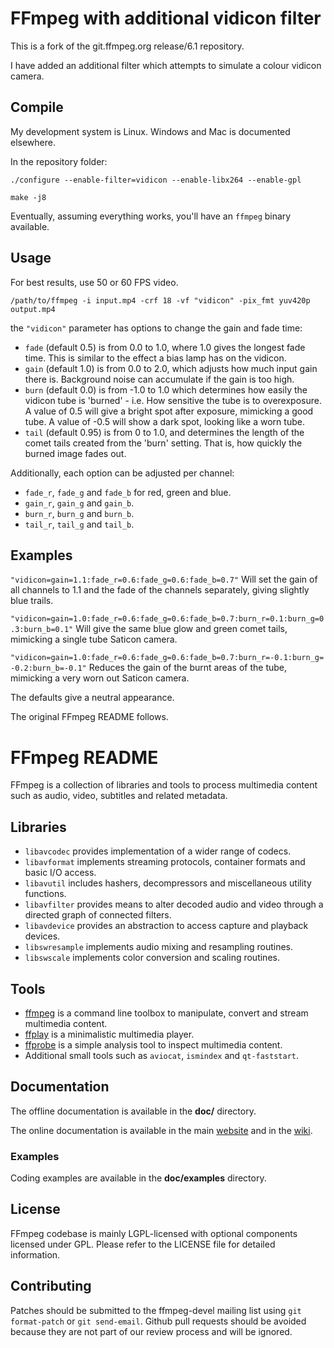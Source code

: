 FFmpeg with additional vidicon filter
=====================================

This is a fork of the git.ffmpeg.org release/6.1 repository.

I have added an additional filter which attempts to simulate a colour vidicon camera.

## Compile

My development system is Linux. Windows and Mac is documented elsewhere.

In the repository folder:

`./configure --enable-filter=vidicon --enable-libx264 --enable-gpl`

`make -j8`

Eventually, assuming everything works, you'll have an `ffmpeg` binary available.

## Usage

For best results, use 50 or 60 FPS video.

`/path/to/ffmpeg -i input.mp4 -crf 18 -vf "vidicon" -pix_fmt yuv420p output.mp4`

the `"vidicon"` parameter has options to change the gain and fade time:

* `fade` (default 0.5) is from 0.0 to 1.0, where 1.0 gives the longest fade time. This is similar to the effect a bias lamp has on the vidicon.
* `gain` (default 1.0) is from 0.0 to 2.0, which adjusts how much input gain there is. Background noise can accumulate if the gain is too high.
* `burn` (default 0.0) is from -1.0 to 1.0 which determines how easily the vidicon tube is 'burned' - i.e. How sensitive the tube is to overexposure. A value of 0.5 will give a bright spot after exposure, mimicking a good tube. A value of -0.5 will show a dark spot, looking like a worn tube.
* `tail` (default 0.95) is from 0 to 1.0, and determines the length of the comet tails created from the 'burn' setting. That is, how quickly the burned image fades out.

Additionally, each option can be adjusted per channel:

* `fade_r`, `fade_g` and `fade_b` for red, green and blue.
* `gain_r`, `gain_g` and `gain_b`.
* `burn_r`, `burn_g` and `burn_b`.
* `tail_r`, `tail_g` and `tail_b`.


## Examples

`"vidicon=gain=1.1:fade_r=0.6:fade_g=0.6:fade_b=0.7"`
Will set the gain of all channels to 1.1 and the fade of the channels separately, giving slightly blue trails.

`"vidicon=gain=1.0:fade_r=0.6:fade_g=0.6:fade_b=0.7:burn_r=0.1:burn_g=0.3:burn_b=0.1"`
Will give the same blue glow and green comet tails, mimicking a single tube Saticon camera.

`"vidicon=gain=1.0:fade_r=0.6:fade_g=0.6:fade_b=0.7:burn_r=-0.1:burn_g=-0.2:burn_b=-0.1"`
Reduces the gain of the burnt areas of the tube, mimicking a very worn out Saticon camera.

The defaults give a neutral appearance.

The original FFmpeg README follows.

FFmpeg README
=============

FFmpeg is a collection of libraries and tools to process multimedia content
such as audio, video, subtitles and related metadata.

## Libraries

* `libavcodec` provides implementation of a wider range of codecs.
* `libavformat` implements streaming protocols, container formats and basic I/O access.
* `libavutil` includes hashers, decompressors and miscellaneous utility functions.
* `libavfilter` provides means to alter decoded audio and video through a directed graph of connected filters.
* `libavdevice` provides an abstraction to access capture and playback devices.
* `libswresample` implements audio mixing and resampling routines.
* `libswscale` implements color conversion and scaling routines.

## Tools

* [ffmpeg](https://ffmpeg.org/ffmpeg.html) is a command line toolbox to
  manipulate, convert and stream multimedia content.
* [ffplay](https://ffmpeg.org/ffplay.html) is a minimalistic multimedia player.
* [ffprobe](https://ffmpeg.org/ffprobe.html) is a simple analysis tool to inspect
  multimedia content.
* Additional small tools such as `aviocat`, `ismindex` and `qt-faststart`.

## Documentation

The offline documentation is available in the **doc/** directory.

The online documentation is available in the main [website](https://ffmpeg.org)
and in the [wiki](https://trac.ffmpeg.org).

### Examples

Coding examples are available in the **doc/examples** directory.

## License

FFmpeg codebase is mainly LGPL-licensed with optional components licensed under
GPL. Please refer to the LICENSE file for detailed information.

## Contributing

Patches should be submitted to the ffmpeg-devel mailing list using
`git format-patch` or `git send-email`. Github pull requests should be
avoided because they are not part of our review process and will be ignored.
